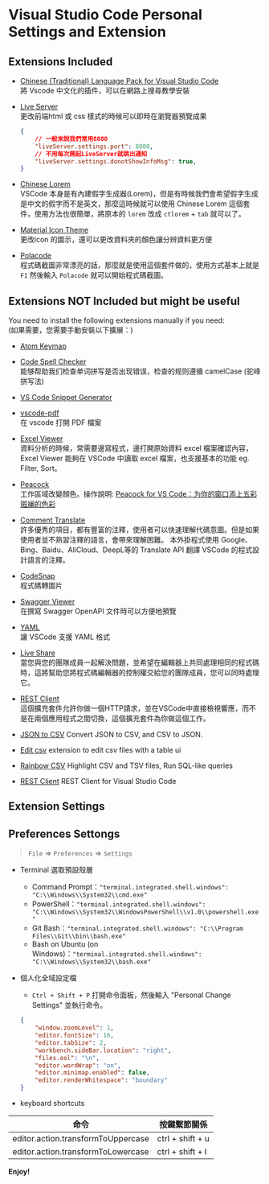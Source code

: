 # Visual Studio Code Personal Settings and Extension

## Extensions Included

- [Chinese (Traditional) Language Pack for Visual Studio Code](https://marketplace.visualstudio.com/items?itemName=MS-CEINTL.vscode-language-pack-zh-hant)\
    將 Vscode 中文化的插件，可以在網路上搜尋教學安裝

- [Live Server](https://marketplace.visualstudio.com/items?itemName=ritwickdey.LiveServer)\
    更改前端html 或 css 樣式的時候可以即時在瀏覽器預覽成果
    ```json
    {
        // 一般來說我們常用8080
        "liveServer.settings.port": 8080,
        // 不用每次開起LiveServer就跳出通知
        "liveServer.settings.donotShowInfoMsg": true,
    }
    ```

- [Chinese Lorem](https://marketplace.visualstudio.com/items?itemName=KevinYang.ctlorem)\
    VSCode 本身是有內建假字生成器(Lorem)，但是有時候我們會希望假字生成是中文的假字而不是英文，那麼這時候就可以使用 Chinese Lorem 這個套件，使用方法也很簡單，將原本的 `lorem` 改成 `ctlorem` + `tab` 就可以了。

- [Material Icon Theme](https://marketplace.visualstudio.com/items?itemName=PKief.material-icon-theme)\
    更改icon 的圖示，還可以更改資料夾的顏色讓分辨資料更方便

- [Polacode](https://marketplace.visualstudio.com/items?itemName=pnp.polacode)\
    程式碼截圖非常漂亮的話，那麼就是使用這個套件做的，使用方式基本上就是 `F1` 然後輸入 `Polacode` 就可以開始程式碼截圖。

## Extensions NOT Included but might be useful

You need to install the following extensions manually if you need:\
(如果需要，您需要手動安裝以下擴展：)

- [Atom Keymap](https://marketplace.visualstudio.com/items?itemName=ms-vscode.atom-keybindings)
- [Code Spell Checker](https://marketplace.visualstudio.com/items?itemName=streetsidesoftware.code-spell-checker)\
    能够帮助我们检查单词拼写是否出现错误，检查的规则遵循 camelCase (驼峰拼写法)

- [VS Code Snippet Generator](https://marketplace.visualstudio.com/items?itemName=dkultasev.vs-code-snippet-generator)

- [vscode-pdf](https://marketplace.visualstudio.com/items?itemName=tomoki1207.pdf)\
    在 vscode 打開 PDF 檔案

- [Excel Viewer](https://marketplace.visualstudio.com/items?itemName=GrapeCity.gc-excelviewer)\
    資料分析的時候，常需要邊寫程式，邊打開原始資料 excel 檔案確認內容，Excel Viewer 能夠在 VSCode 中讀取 excel 檔案，也支援基本的功能 eg. Filter, Sort。

- [Peacock](https://marketplace.visualstudio.com/items?itemName=johnpapa.vscode-peacock)\
    工作區域改變顏色。操作說明: [Peacock for VS Code：为你的窗口添上五彩斑斓的色彩](https://zhuanlan.zhihu.com/p/84175150)

- [Comment Translate](https://marketplace.visualstudio.com/items?itemName=intellsmi.comment-translate)\
    許多優秀的項目，都有豐富的注釋，使用者可以快速理解代碼意圖。但是如果使用者並不熟習注釋的語言，會帶來理解困難。 本外掛程式使用 Google、Bing、Baidu、AliCloud、DeepL等的 Translate API 翻譯 VSCode 的程式設計語言的注釋。

- [CodeSnap](https://marketplace.visualstudio.com/items?itemName=adpyke.codesnap)\
    程式碼轉圖片

- [Swagger Viewer](https://marketplace.visualstudio.com/items?itemName=Arjun.swagger-viewer)\
    在撰寫 Swagger OpenAPI 文件時可以方便地預覽

- [YAML](https://marketplace.visualstudio.com/items?itemName=redhat.vscode-yaml)\
    讓 VSCode 支援 YAML 格式

- [Live Share](https://marketplace.visualstudio.com/items?itemName=MS-vsliveshare.vsliveshare)\
    當您與您的團隊成員一起解決問題，並希望在編輯器上共同處理相同的程式碼時，這將幫助您將程式碼編輯器的控制權交給您的團隊成員，您可以同時處理它。

- [REST Client](https://marketplace.visualstudio.com/items?itemName=humao.rest-client)\
    這個擴充套件允許你做一個HTTP請求，並在VSCode中直接檢視響應，而不是在兩個應用程式之間切換，這個擴充套件為你做這個工作。

- [JSON to CSV](https://marketplace.visualstudio.com/items?itemName=khaeransori.json2csv)
    Convert JSON to CSV, and CSV to JSON.

- [Edit csv](https://marketplace.visualstudio.com/items?itemName=janisdd.vscode-edit-csv)
    extension to edit csv files with a table ui

- [Rainbow CSV](https://marketplace.visualstudio.com/items?itemName=mechatroner.rainbow-csv)
    Highlight CSV and TSV files, Run SQL-like queries

- [REST Client](https://marketplace.visualstudio.com/items?itemName=humao.rest-client)
    REST Client for Visual Studio Code

## Extension Settings

## Preferences Settongs

> `File` => `Preferences` => `Settings`

- Terminal 選取預設殼層
    - Command Prompt：`"terminal.integrated.shell.windows": "C:\\Windows\\System32\\cmd.exe"`
    - PowerShell：`"terminal.integrated.shell.windows": "C:\\Windows\\System32\\WindowsPowerShell\\v1.0\\powershell.exe"`
    - Git Bash：`"terminal.integrated.shell.windows": "C:\\Program Files\\Git\\bin\\bash.exe"`
    - Bash on Ubuntu (on Windows)：`"terminal.integrated.shell.windows": "C:\\Windows\\System32\\bash.exe"`

- 個人化全域設定檔
    - `Ctrl + Shift + P` 打開命令面板，然後輸入 "Personal Change Settings" 並執行命令。

    ```json
    {
        "window.zoomLevel": 1,
        "editor.fontSize": 16,
        "editor.tabSize": 2,
        "workbench.sideBar.location": "right",
        "files.eol": "\n",
        "editor.wordWrap": "on",
        "editor.minimap.enabled": false,
        "editor.renderWhitespace": "boundary"
    }
    ```

- keyboard shortcuts

| 命令                               | 按鍵繫節關係     |
| ---------------------------------- | ---------------- |
| editor.action.transformToUppercase | ctrl + shift + u |
| editor.action.transformToLowercase | ctrl + shift + l |


**Enjoy!**
